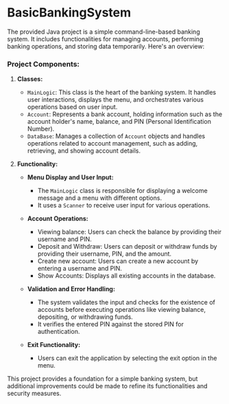 # BasicBankingSystem
The provided Java project is a simple command-line-based banking system. It includes functionalities for managing accounts, performing banking operations, and storing data temporarily. Here's an overview:

### Project Components:

1. **Classes:**
    - `MainLogic`: This class is the heart of the banking system. It handles user interactions, displays the menu, and orchestrates various operations based on user input.
    - `Account`: Represents a bank account, holding information such as the account holder's name, balance, and PIN (Personal Identification Number).
    - `DataBase`: Manages a collection of `Account` objects and handles operations related to account management, such as adding, retrieving, and showing account details.

2. **Functionality:**
    - **Menu Display and User Input:**
        - The `MainLogic` class is responsible for displaying a welcome message and a menu with different options.
        - It uses a `Scanner` to receive user input for various operations.

    - **Account Operations:**
        - Viewing balance: Users can check the balance by providing their username and PIN.
        - Deposit and Withdraw: Users can deposit or withdraw funds by providing their username, PIN, and the amount.
        - Create new account: Users can create a new account by entering a username and PIN.
        - Show Accounts: Displays all existing accounts in the database.

    - **Validation and Error Handling:**
        - The system validates the input and checks for the existence of accounts before executing operations like viewing balance, depositing, or withdrawing funds.
        - It verifies the entered PIN against the stored PIN for authentication.

    - **Exit Functionality:**
        - Users can exit the application by selecting the exit option in the menu.

This project provides a foundation for a simple banking system, but additional improvements could be made to refine its functionalities and security measures.
